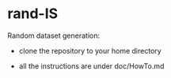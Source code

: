 # rand-IS

Random dataset generation:

* clone the repository to your home directory

* all the instructions are under doc/HowTo.md
